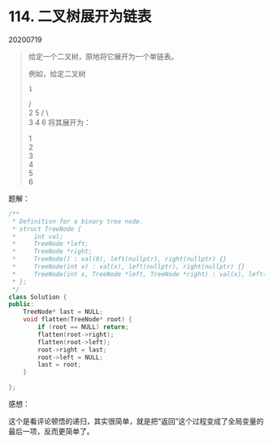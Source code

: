 # 114. 二叉树展开为链表

20200719

> 给定一个二叉树，原地将它展开为一个单链表。
>
>  
>
> 例如，给定二叉树
>
>     1
>   / \
>   2   5
>  / \   \
> 3   4   6
>    将其展开为：
>
> 1
> \
>   2
>    \
>     3
>         \
>          4
>       \
>         5
>         \
>           6

题解：

```c++
/**
 * Definition for a binary tree node.
 * struct TreeNode {
 *     int val;
 *     TreeNode *left;
 *     TreeNode *right;
 *     TreeNode() : val(0), left(nullptr), right(nullptr) {}
 *     TreeNode(int x) : val(x), left(nullptr), right(nullptr) {}
 *     TreeNode(int x, TreeNode *left, TreeNode *right) : val(x), left(left), right(right) {}
 * };
 */
class Solution {
public:
    TreeNode* last = NULL;
    void flatten(TreeNode* root) {
        if (root == NULL) return;
        flatten(root->right);
        flatten(root->left);
        root->right = last;
        root->left = NULL;
        last = root;
    }
    
};
```

感想：

这个是看评论顿悟的递归，其实很简单，就是把“返回”这个过程变成了全局变量的最后一项，反而更简单了。